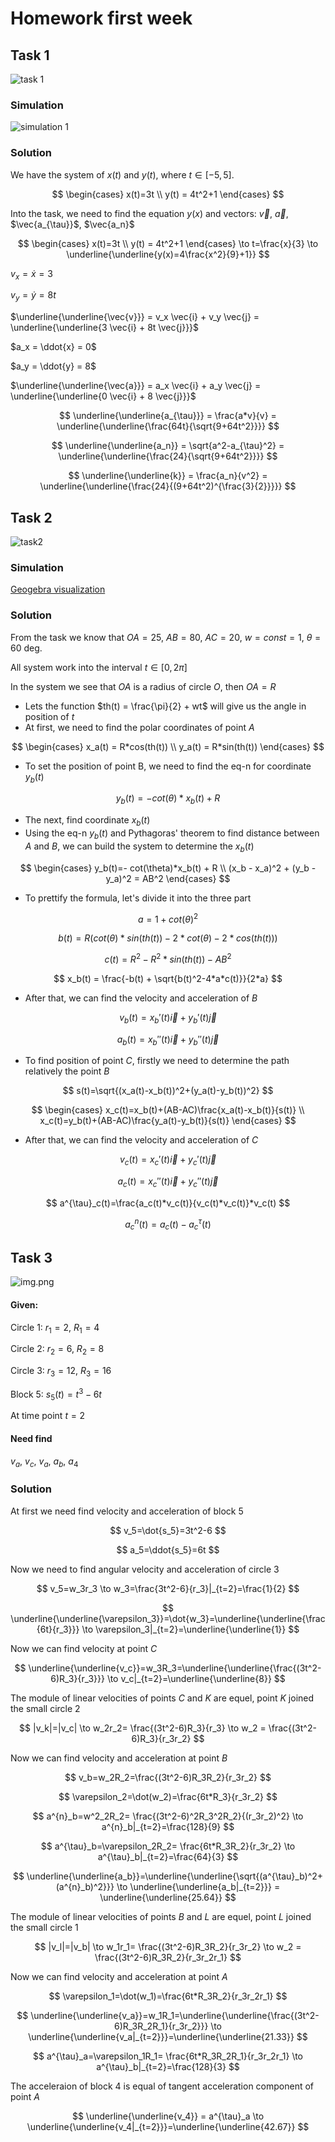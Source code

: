 # Homework first week

## Task 1

![task 1](assets/task1.png)

### Simulation

![simulation 1](assets/task1.gif)

### Solution

We have the system of $x(t)$ and $y(t)$, where $t\in[-5,5]$.

$$
\begin{cases}
x(t)=3t \\
y(t) = 4t^2+1
\end{cases}
$$

Into the task, we need to find the equation $y(x)$ and vectors: $\vec{v}$, $\vec{a}$, $\vec{a_{\tau}}$, $\vec{a_n}$

$$
\begin{cases}
x(t)=3t \\
y(t) = 4t^2+1
\end{cases} \to t=\frac{x}{3} \to \underline{\underline{y(x)=4\frac{x^2}{9}+1}}
$$

$v_x = \dot{x} = 3$

$v_y = \dot{y} = 8t$

$\underline{\underline{\vec{v}}} = v_x \vec{i} + v_y \vec{j} = \underline{\underline{3 \vec{i} + 8t \vec{j}}}$

$a_x = \ddot{x} = 0$

$a_y = \ddot{y} = 8$

$\underline{\underline{\vec{a}}} = a_x \vec{i} + a_y \vec{j} = \underline{\underline{0 \vec{i} + 8 \vec{j}}}$

$$
\underline{\underline{a_{\tau}}} = \frac{a*v}{v} = \underline{\underline{\frac{64t}{\sqrt{9+64t^2}}}}
$$

$$
\underline{\underline{a_n}} = \sqrt{a^2-a_{\tau}^2} = \underline{\underline{\frac{24}{\sqrt{9+64t^2}}}}
$$

$$
\underline{\underline{k}} = \frac{a_n}{v^2} = \underline{\underline{\frac{24}{(9+64t^2)^{\frac{3}{2}}}}}
$$

## Task 2

![task2](assets/task2.png)

### Simulation

[Geogebra visualization](https://www.geogebra.org/m/kpebm7du)

### Solution

From the task we know that $OA = 25$, $AB = 80$, $AC = 20$, $w=const=1$, $\theta = 60$ deg.

All system work into the interval $t\in[0,2\pi]$

In the system we see that $OA$ is a radius of circle $O$, then $OA=R$

* Lets the function $th(t) = \frac{\pi}{2} + wt$ will give us the angle in position of $t$
* At first, we need to find the polar coordinates of point $A$

$$
\begin{cases}
x_a(t) = R*cos(th(t)) \\
y_a(t) = R*sin(th(t))
\end{cases}
$$

* To set the position of point B, we need to find the eq-n for coordinate $y_b(t)$

$$
y_b(t)=- cot(\theta)*x_b(t) + R
$$

* The next, find coordinate $x_b(t)$
* Using the eq-n $y_b(t)$ and Pythagoras' theorem to find distance between $A$ and $B$, we can build the system to
  determine the $x_b(t)$

$$
\begin{cases}
y_b(t)=- cot(\theta)*x_b(t) + R \\
(x_b - x_a)^2 + (y_b - y_a)^2 = AB^2
\end{cases}
$$

* To prettify the formula, let's divide it into the three part

$$
a = 1+cot(\theta)^2
$$

$$
b(t) = R(cot(\theta)*sin(th(t)) -2*cot(\theta)-2*cos(th(t)))
$$

$$
c(t) = R^2-R^2*sin(th(t))-AB^2
$$

$$
x_b(t) = \frac{-b(t) + \sqrt{b(t)^2-4*a*c(t)}}{2*a}
$$

* After that, we can find the velocity and acceleration of $B$

$$
v_b(t)=x_b'(t)\vec{i}+y_b'(t)\vec{j}
$$

$$
a_b(t)=x_b''(t)\vec{i}+y_b''(t)\vec{j}
$$

* To find position of point $C$, firstly we need to determine the path relatively the point $B$

$$
s(t)=\sqrt{(x_a(t)-x_b(t))^2+(y_a(t)-y_b(t))^2}
$$

$$
\begin{cases}
x_c(t)=x_b(t)+(AB-AC)\frac{x_a(t)-x_b(t)}{s(t)} \\
x_c(t)=y_b(t)+(AB-AC)\frac{y_a(t)-y_b(t)}{s(t)}
\end{cases}
$$

* After that, we can find the velocity and acceleration of $C$

$$
v_c(t)=x_c'(t)\vec{i}+y_c'(t)\vec{j}
$$

$$
a_c(t)=x_c''(t)\vec{i}+y_c''(t)\vec{j}
$$

$$
a^{\tau}_c(t)=\frac{a_c(t)*v_c(t)}{v_c(t)*v_c(t)}*v_c(t)
$$

$$
a^{n}_c(t)=a_c(t) - a^{\tau}_c(t)
$$

## Task 3

![img.png](assets/task3.png)

#### Given:

Circle 1: $r_1=2$, $R_1=4$

Circle 2: $r_2=6$, $R_2=8$

Circle 3: $r_3=12$, $R_3=16$

Block 5: $s_5(t)=t^3-6t$

At time point $t=2$

#### Need find

$v_a$, $v_c$, $v_a$, $a_b$, $a_4$

### Solution

At first we need find velocity and acceleration of block 5

$$
v_5=\dot{s_5}=3t^2-6
$$

$$
a_5=\ddot{s_5}=6t
$$

Now we need to find angular velocity and acceleration of circle 3

$$
v_5=w_3r_3 \to w_3=\frac{3t^2-6}{r_3}|_{t=2}=\frac{1}{2}
$$

$$
\underline{\underline{\varepsilon_3}}=\dot{w_3}=\underline{\underline{\frac{6t}{r_3}}} \to \varepsilon_3|_{t=2}=\underline{\underline{1}}
$$

Now we can find velocity at point $C$

$$
\underline{\underline{v_c}}=w_3R_3=\underline{\underline{\frac{(3t^2-6)R_3}{r_3}}} \to v_c|_{t=2}=\underline{\underline{8}}
$$

The module of linear velocities of points $C$ and $K$ are equel, point $K$ joined the small circle 2

$$
|v_k|=|v_c| \to w_2r_2= \frac{(3t^2-6)R_3}{r_3} \to w_2 = \frac{(3t^2-6)R_3}{r_3r_2}
$$

Now we can find velocity and acceleration at point $B$

$$
v_b=w_2R_2=\frac{(3t^2-6)R_3R_2}{r_3r_2}
$$

$$
\varepsilon_2=\dot(w_2)=\frac{6t*R_3}{r_3r_2}
$$

$$
a^{n}_b=w^2_2R_2= \frac{(3t^2-6)^2R_3^2R_2}{(r_3r_2)^2} \to a^{n}_b|_{t=2}=\frac{128}{9}
$$

$$
a^{\tau}_b=\varepsilon_2R_2= \frac{6t*R_3R_2}{r_3r_2} \to a^{\tau}_b|_{t=2}=\frac{64}{3}
$$

$$
\underline{\underline{a_b}}=\underline{\underline{\sqrt{(a^{\tau}_b)^2+(a^{n}_b)^2}}} \to \underline{\underline{a_b|_{t=2}}} = \underline{\underline{25.64}}
$$

The module of linear velocities of points $B$ and $L$ are equel, point $L$ joined the small circle 1

$$
|v_l|=|v_b| \to w_1r_1= \frac{(3t^2-6)R_3R_2}{r_3r_2} \to w_2 = \frac{(3t^2-6)R_3R_2}{r_3r_2r_1}
$$

Now we can find velocity and acceleration at point $A$

$$
\varepsilon_1=\dot(w_1)=\frac{6t*R_3R_2}{r_3r_2r_1}
$$

$$
\underline{\underline{v_a}}=w_1R_1=\underline{\underline{\frac{(3t^2-6)R_3R_2R_1}{r_3r_2}}} \to \underline{\underline{v_a|_{t=2}}}=\underline{\underline{21.33}}
$$

$$
a^{\tau}_a=\varepsilon_1R_1= \frac{6t*R_3R_2R_1}{r_3r_2r_1} \to a^{\tau}_b|_{t=2}=\frac{128}{3}
$$

The acceleraion of block 4 is equal of tangent acceleration component of point $A$

$$
\underline{\underline{v_4}} = a^{\tau}_a \to \underline{\underline{v_4|_{t=2}}}=\underline{\underline{42.67}}
$$

